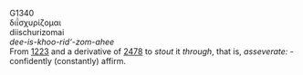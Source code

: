 <body>
  <p>G1340<br>  διΐσχυρίζομαι  <br> diischurizomai  <br><i>dee-is-khoo-rid‘-zom-ahee </i><br>From <a href="g1223.htm">1223</a> and a derivative of <a href="g2478.htm">2478</a>  to <i>stout</i> it <i>through</i>, that is, <i>asseverate:</i> - confidently (constantly) affirm.<br></p>
 </body>
